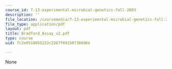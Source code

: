 ```yaml
---
course_id: 7-13-experimental-microbial-genetics-fall-2003
description: ''
file_location: /coursemedia/7-13-experimental-microbial-genetics-fall-2003/fc2e0518055222c2267f691507386d6e_Bradford_Assay_v2.pdf
file_type: application/pdf
layout: pdf
title: Bradford_Assay_v2.pdf
type: course
uid: fc2e0518055222c2267f691507386d6e

---
```

None